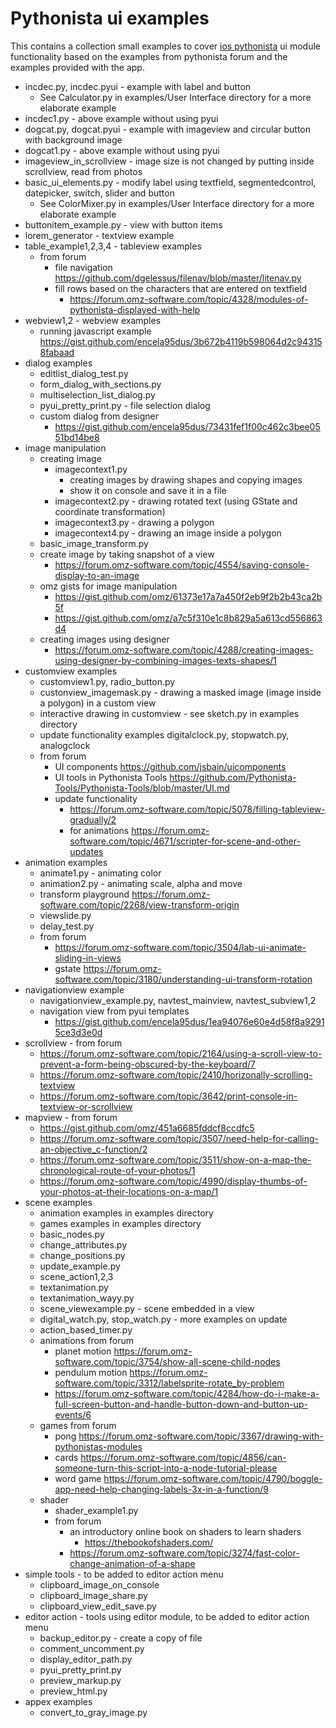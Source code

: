 # Pythonista ui examples
 
 This contains a collection small examples to cover [ios pythonista](http://omz-software.com/pythonista/)
 ui module functionality based on the examples from pythonista forum and the examples provided with the app.
 
*   incdec.py, incdec.pyui -  example with label  and button
    - See Calculator.py in examples/User Interface directory for a more elaborate example
*   incdec1.py - above example without using pyui
*   dogcat.py, dogcat.pyui - example with imageview and circular button with background image
*   dogcat1.py - above example without using pyui
*   imageview_in_scrollview - image size is not changed by putting inside scrollview, read from photos
*   basic_ui_elements.py - modify label using textfield, segmentedcontrol, datepicker, switch, slider and button
    - See ColorMixer.py in examples/User Interface directory for a more elaborate example
*   buttonitem_example.py - view with button items
*   lorem_generator - textview example
*   table_example1,2,3,4 - tableview examples
    - from forum
        - file navigation https://github.com/dgelessus/filenav/blob/master/litenav.py
        - fill rows based on the characters that are entered on textfield
            - https://forum.omz-software.com/topic/4328/modules-of-pythonista-displayed-with-help
*   webview1,2 - webview examples
    - running javascript example https://gist.github.com/encela95dus/3b672b4119b598064d2c943158fabaad
*   dialog examples
    - editlist_dialog_test.py
    - form_dialog_with_sections.py
    - multiselection_list_dialog.py
    - pyui_pretty_print.py - file selection dialog
    - custom dialog from designer
        - https://gist.github.com/encela95dus/73431fef1f00c462c3bee0551bd14be8
*   image manipulation
    - creating image    
        - imagecontext1.py 
            - creating images by drawing shapes and copying images
            - show it on console and save it in a file
        - imagecontext2.py - drawing rotated text (using GState and coordinate transformation)
        - imagecontext3.py - drawing a polygon
        - imagecontext4.py - drawing an image inside a polygon
    - basic_image_transform.py 
    - create image by taking snapshot of a view
        -  https://forum.omz-software.com/topic/4554/saving-console-display-to-an-image
    - omz gists for image manipulation
        - https://gist.github.com/omz/61373e17a7a450f2eb9f2b2b43ca2b5f
        - https://gist.github.com/omz/a7c5f310e1c8b829a5a613cd556863d4
    - creating images using designer
        - https://forum.omz-software.com/topic/4288/creating-images-using-designer-by-combining-images-texts-shapes/1
*   customview examples
    - customview1.py, radio_button.py  
    - custonview_imagemask.py - drawing a masked image (image inside a polygon) in a custom view
    - interactive drawing in customview - see sketch.py in examples directory
    - update functionality examples digitalclock.py, stopwatch.py, analogclock
    - from forum
        - UI components https://github.com/jsbain/uicomponents
        - UI tools in  Pythonista Tools https://github.com/Pythonista-Tools/Pythonista-Tools/blob/master/UI.md
        - update functionality
            - https://forum.omz-software.com/topic/5078/filling-tableview-gradually/2
            - for animations https://forum.omz-software.com/topic/4671/scripter-for-scene-and-other-updates
*   animation examples
    - animate1.py - animating color
    - animation2.py - animating scale, alpha and move
    - transform playground https://forum.omz-software.com/topic/2268/view-transform-origin
    - viewslide.py
    - delay_test.py
    - from forum
        -  https://forum.omz-software.com/topic/3504/lab-ui-animate-sliding-in-views
        -  gstate  https://forum.omz-software.com/topic/3180/understanding-ui-transform-rotation
*   navigationview example
    - navigationview_example.py, navtest_mainview, navtest_subview1,2
    - navigation view from pyui templates
        - https://gist.github.com/encela95dus/1ea94076e60e4d58f8a92915ce3d3e0d
*   scrollview - from forum
    - https://forum.omz-software.com/topic/2164/using-a-scroll-view-to-prevent-a-form-being-obscured-by-the-keyboard/7
    - https://forum.omz-software.com/topic/2410/horizonally-scrolling-textview
    - https://forum.omz-software.com/topic/3642/print-console-in-textview-or-scrollview       
*   mapview - from forum
    - https://gist.github.com/omz/451a6685fddcf8ccdfc5
    - https://forum.omz-software.com/topic/3507/need-help-for-calling-an-objective_c-function/2
    - https://forum.omz-software.com/topic/3511/show-on-a-map-the-chronological-route-of-your-photos/1
    - https://forum.omz-software.com/topic/4990/display-thumbs-of-your-photos-at-their-locations-on-a-map/1  
*   scene examples
    - animation examples in examples directory
    - games examples in examples directory
    - basic_nodes.py
    - change_attributes.py
    - change_positions.py 
    - update_example.py
    - scene_action1,2,3
    - textanimation.py
    - textanimation_wayy.py
    - scene_viewexample.py - scene embedded in a view
    - digital_watch.py, stop_watch.py - more examples on update
    - action_based_timer.py
    - animations from forum
        - planet motion https://forum.omz-software.com/topic/3754/show-all-scene-child-nodes
        - pendulum motion https://forum.omz-software.com/topic/3312/labelsprite-rotate_by-problem
        - https://forum.omz-software.com/topic/4284/how-do-i-make-a-full-screen-button-and-handle-button-down-and-button-up-events/6
    - games from forum
        - pong https://forum.omz-software.com/topic/3367/drawing-with-pythonistas-modules
        - cards   https://forum.omz-software.com/topic/4856/can-someone-turn-this-script-into-a-node-tutorial-please
        - word game   https://forum.omz-software.com/topic/4790/boggle-app-need-help-changing-labels-3x-in-a-function/9
    - shader
        - shader_example1.py 
        - from forum
            - an introductory online book on shaders to learn shaders
                - https://thebookofshaders.com/
            - https://forum.omz-software.com/topic/3274/fast-color-change-animation-of-a-shape
*   simple tools  - to be added to editor action menu 
    - clipboard_image_on_console
    - clipboard_image_share.py
    - clipboard_view_edit_save.py
*   editor action - tools using editor module, to be added to editor action menu 
    - backup_editor.py - create a copy of file 
    - comment_uncomment.py
    - display_editor_path.py
    - pyui_pretty_print.py
    - preview_markup.py
    - preview_html.py
*   appex examples
    - convert_to_gray_image.py
  
